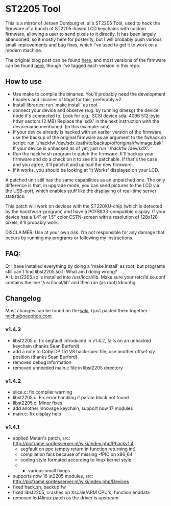 # ST2205 Tool

This is a mirror of Jeroen Domburg et. al's ST2205 Tool, used to hack the
firmware of a bunch of ST2205-based LCD keychains with custom firmware,
allowing a user to send pixels to it directly. It has been largely abandoned,
so it mostly here for posterity, but I will probably push various small
improvements and bug fixes, which I've used to get it to work on a modern
machine.

The original blog post can be found
[here](https://spritesmods.com/?art=picframe), and most versions of the
firmware can be found [here](https://spritesmods.com/picframe/), though I've
tagged each version in this repo.

## How to use

- Use make to compile the binaries. You'll probably need the development
  headers and libraries of libgd for this, preferably v2.
- Install libraries: run 'make install' as root
- connect your device and observe (e.g. by running dmesg) the device node
  it's connected to. Look for e.g.:
  SCSI device sda: 4096 512-byte hdwr sectors (2 MB)
  Replace the 'sdX' in the next instruction with the devicename mentioned.
  (in this example: sda)
- If your device already is hacked with an earlier version of the firmware,
  use the backup of the original firmware as an argument to the fwhack.sh
  script: run './hackfw /dev/sdx /path/to/backup/of/original/fwimage.bak' If
  your device is unhacked as of yet, just run './hackfw /dev/sdX'.
- Run the hackfw.sh program to patch the firmware. It'll backup your firmware
  and do a check on it to see it's patchable. If that's the case and you agree,
  it'll patch it and upload the new firmware.
- If it works, you should be looking at 'It Works' displayed on your LCD.

A patched unit still has the same capabilities as an unpatched one. The only
difference is that, in upgrade mode, you can send pictures to the LCD via
the USB-port, which enables stuff like the displaying of real-time server
statistics.

This patch will work on devices with the ST220XU-chip (which is detected by the
hackfw.sh-program) and have a PCF8833-compatible display. If your device has
a 1.4" or 1.5" color CSTN-screen with a resolution of 128x128 pixels, it'll
probably work.

DISCLAIMER: Use at your own risk. I'm not responsible for any damage that occurs
by running my programs or following my instructions.


## FAQ:

Q: I have installed everything by doing a 'make install' as root, but programs
   still can't find libst2205.so.1! What am I doing wrong?  
A: Libst2205.so is installed into /usr/local/lib. Make sure your
   /etc/ld.so.conf contains the line '/usr/local/lib' and then run (as root)
   ldconfig.


## Changelog

Most changes can be found on the
[wiki](http://picframe.spritesserver.nl/wiki/Index.php), I just pasted them
together - michu@neophob.com

### v1.4.3
- libst2205.c: fix segfault introduced in v1.4.2, fails on an unhacked keychain
  (thanks Sean Burford)
- add a note to Coby DP 151 V8 hack-spec file, use another offset x/y position
  (thanks Sean Burford)
- removed debug information
- removed unneeded main.c file in libst2205 directory

### v1.4.2
- slice.c: fix compiler warning
- libst2205.c: Fix error handling if param block not found
- libst2205.c: Minor fixes
- add another innovage keychain, support now 17 modules
- main.c: fix display help

### v1.4.1
- applied Metan's patch, src:
  http://picframe.spritesserver.nl/wiki/index.php/Phackv1.4
  - segfault on ppc (empty return in function returning int)
  - compilation fails because of missing -fPIC on x86_64
  - coding style formated according to linux kernel style
  - + various small fixups
- supports now 16 st2205 modules, src:
  http://picframe.spritesserver.nl/wiki/index.php/Devices
- fixed hack.sh, backup fw
- fixed libst2205, crashes on Xscale/ARM CPU's, function enddata
- removed lcd4linux patch as the driver is upstream
